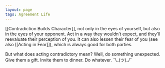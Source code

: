 ```yaml
---
layout: page
tags: Agreement Life 
---
```


[[Contradiction Builds Character]], not only in the eyes of yourself, but also in the eyes of your opponent. Act in a way they wouldn’t expect, and they’ll reevaluate their perception of you. It can also lessen their fear of you (see also [[Acting in Fear]]), which is always good for both parties.

But what does acting contradictory mean? Well, do something unexpected. Give them a gift. Invite them to dinner. Do whatever. ¯\\\_(ツ)\_/¯